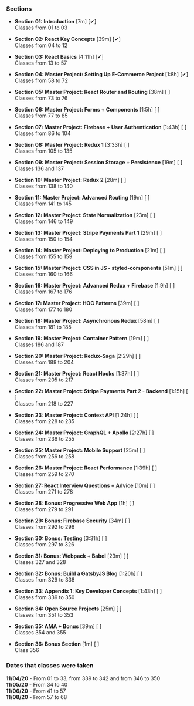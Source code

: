 ### Sections

* <strong>Section 01: Introduction</strong> [7m] [✔] <br>
Classes from 01 to 03

* <strong>Section 02: React Key Concepts</strong> [39m] [✔] <br>
Classes from 04 to 12

* <strong>Section 03: React Basics</strong> [4:11h] [✔] <br>
Classes from 13 to 57

* <strong>Section 04: Master Project: Setting Up E-Commerce Project</strong> [1:8h] [✔] <br>
Classes from 58 to 72

* <strong>Section 05: Master Project: React Router and Routing</strong> [38m] [ ] <br>
Classes from 73 to 76

* <strong>Section 06: Master Project: Forms + Components</strong> [1:5h] [ ] <br>
Classes from 77 to 85

* <strong>Section 07: Master Project: Firebase + User Authentication</strong> [1:43h] [ ] <br>
Classes from 86 to 104

* <strong>Section 08: Master Project: Redux 1</strong> [3:33h] [ ] <br>
Classes from 105 to 135

* <strong>Section 09: Master Project: Session Storage + Persistence</strong> [19m] [ ] <br>
Classes 136 and 137

* <strong>Section 10: Master Project: Redux 2</strong> [28m] [ ] <br>
Classes from 138 to 140

* <strong>Section 11: Master Project: Advanced Routing</strong> [19m] [ ] <br>
Classes from 141 to 145

* <strong>Section 12: Master Project: State Normalization</strong> [23m] [ ] <br>
Classes from 146 to 149

* <strong>Section 13: Master Project: Stripe Payments Part 1</strong> [29m] [ ] <br>
Classes from 150 to 154

* <strong>Section 14: Master Project: Deploying to Production</strong> [21m] [ ] <br>
Classes from 155 to 159

* <strong>Section 15: Master Project: CSS in JS - styled-components</strong> [51m] [ ] <br>
Classes from 160 to 166

* <strong>Section 16: Master Project: Advanced Redux + Firebase</strong> [1:9h] [ ] <br>
Classes from 167 to 176

* <strong>Section 17: Master Project: HOC Patterns</strong> [39m] [ ] <br>
Classes from 177 to 180

* <strong>Section 18: Master Project: Asynchronous Redux</strong> [58m] [ ] <br>
Classes from 181 to 185

* <strong>Section 19: Master Project: Container Pattern</strong> [19m] [ ] <br>
Classes 186 and 187

* <strong>Section 20: Master Project: Redux-Saga</strong> [2:29h] [ ] <br>
Classes from 188 to 204

* <strong>Section 21: Master Project: React Hooks</strong> [1:37h] [ ] <br>
Classes from 205 to 217

* <strong>Section 22: Master Project: Stripe Payments Part 2 - Backend</strong> [1:15h] [ ] <br>
Classes from 218 to 227

* <strong>Section 23: Master Project: Context API</strong> [1:24h] [ ] <br>
Classes from 228 to 235

* <strong>Section 24: Master Project: GraphQL + Apollo</strong> [2:27h] [ ] <br>
Classes from 236 to 255

* <strong>Section 25: Master Project: Mobile Support</strong> [25m] [ ] <br>
Classes from 256 to 258

* <strong>Section 26: Master Project: React Performance</strong> [1:39h] [ ] <br>
Classes from 259 to 270

* <strong>Section 27: React Interview Questions + Advice</strong> [10m] [ ] <br>
Classes from 271 to 278

* <strong>Section 28: Bonus: Progressive Web App</strong> [1h] [ ] <br>
Classes from 279 to 291

* <strong>Section 29: Bonus: Firebase Security</strong> [34m] [ ] <br>
Classes from 292 to 296

* <strong>Section 30: Bonus: Testing</strong> [3:31h] [ ] <br>
Classes from 297 to 326

* <strong>Section 31: Bonus: Webpack + Babel</strong> [23m] [ ] <br>
Classes 327 and 328

* <strong>Section 32: Bonus: Build a GatsbyJS Blog</strong> [1:20h] [ ] <br>
Classes from 329 to 338

* <strong>Section 33: Appendix 1: Key Developer Concepts</strong> [1:43h] [ ] <br>
Classes from 339 to 350

* <strong>Section 34: Open Source Projects</strong> [25m] [ ] <br>
Classes from 351 to 353

* <strong>Section 35: AMA + Bonus</strong> [39m] [ ] <br>
Classes 354 and 355 

* <strong>Section 36: Bonus Section</strong> [1m] [ ] <br>
Class 356

### Dates that classes were taken

<strong>11/04/20</strong> - From 01 to 33, from 339 to 342 and from 346 to 350 <br>
<strong>11/05/20</strong> - From 34 to 40 <br>
<strong>11/06/20</strong> - From 41 to 57 <br>
<strong>11/08/20</strong> - From 57 to 68 <br>
